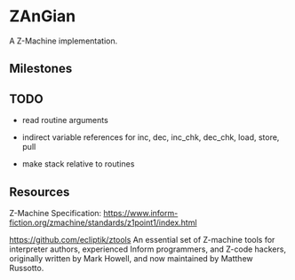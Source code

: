 # ZAnGian
A Z-Machine implementation.


## Milestones


## TODO
- read routine arguments
- indirect variable references for
	inc, dec, inc_chk, dec_chk, load, store, pull

- make stack relative to routines


## Resources
Z-Machine Specification: 
https://www.inform-fiction.org/zmachine/standards/z1point1/index.html


https://github.com/ecliptik/ztools
An essential set of Z-machine tools for interpreter authors, experienced Inform programmers, and Z-code hackers, originally written by Mark Howell, and now maintained by Matthew Russotto.

